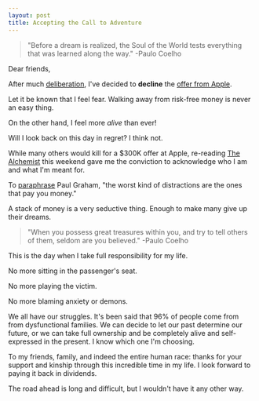 ```yaml
---
layout: post
title: Accepting the Call to Adventure
---
```


> "Before a dream is realized, the Soul of the World tests everything that was learned along the way." 
> -Paulo Coelho

Dear friends, 

After much [deliberation](//Comfort-With-Ambiguity/), I've decided to **decline** the [offer from Apple](../images/2017/05/AcceptingTheCall/offer.pdf).

Let it be known that I feel fear. Walking away from risk-free money is never an easy thing.

On the other hand, I feel more _alive_ than ever!

Will I look back on this day in regret? I think not. 

While many others would kill for a $300K offer at Apple, re-reading [The Alchemist](http://amzn.to/2rgOW4x) this weekend gave me the conviction to acknowledge who I am and what I'm meant for.

To [paraphrase](http://paulgraham.com/13sentences.html) Paul Graham, "the worst kind of distractions are the ones that pay you money." 

A stack of money is a very seductive thing. Enough to make many give up their dreams.

> "When you possess great treasures within you, and try to tell others of them, seldom are you believed." 
> -Paulo Coelho

This is the day when I take full responsibility for my life.

No more sitting in the passenger's seat.

No more playing the victim.

No more blaming anxiety or demons.

We all have our struggles. It's been said that 96% of people come from from dysfunctional families. We can decide to let our past determine our future, or we can take full ownership and be completely alive and self-expressed in the present. I know which one I'm choosing.

To my friends, family, and indeed the entire human race: thanks for your support and kinship through this incredible time in my life. I look forward to paying it back in dividends.

The road ahead is long and difficult, but I wouldn't have it any other way.
